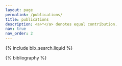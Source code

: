 ```yaml
---
layout: page
permalink: /publications/
title: publications
description: <a>*</a> denotes equal contribution.
nav: true
nav_order: 2
---
```


<!-- _pages/publications.md -->

<!-- Bibsearch Feature -->

{% include bib_search.liquid %}

<div class="publications">

{% bibliography %}

</div>
